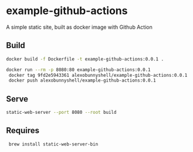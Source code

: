 # example-github-actions
A simple static site, built as docker image with Github Action


## Build

```bash
docker build -f Dockerfile -t example-github-actions:0.0.1 .

docker run --rm -p 8080:80 example-github-actions:0.0.1
 docker tag 9fd2e5943361 alexobunnyshell/example-github-actions:0.0.1
 docker push alexobunnyshell/example-github-actions:0.0.1
```

## Serve

```bash
static-web-server --port 8080 --root build
```

## Requires

```bash
 brew install static-web-server-bin

 ````